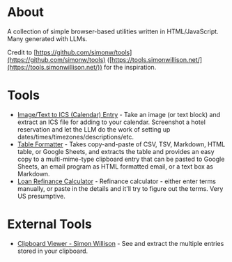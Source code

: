# About

A collection of simple browser-based utilities written in HTML/JavaScript. Many generated with LLMs.

Credit to [https://github.com/simonw/tools](https://github.com/simonw/tools) ([https://tools.simonwillison.net/](https://tools.simonwillison.net/)) for the inspiration.

# Tools

- [Image/Text to ICS (Calendar) Entry](image-to-ics.html) - Take an image (or text block) and extract an ICS file for adding to your calendar.  Screenshot a hotel reservation and let the LLM do the work of setting up dates/times/timezones/descriptions/etc.
- [Table Formatter](table-formatter.html) - Takes copy-and-paste of CSV, TSV, Markdown, HTML table, or Google Sheets, and extracts the table and provides an easy copy to a multi-mime-type clipboard entry that can be pasted to Google Sheets, an email program as HTML formatted email, or a text box as Markdown.
- [Loan Refinance Calculator](loan-refinance.html) - Refinance calculator - either enter terms manually, or paste in the details and it'll try to figure out the terms. Very US presumptive.

# External Tools

- [Clipboard Viewer - Simon Willison](https://tools.simonwillison.net/clipboard-viewer) - See and extract the multiple entries stored in your clipboard.

